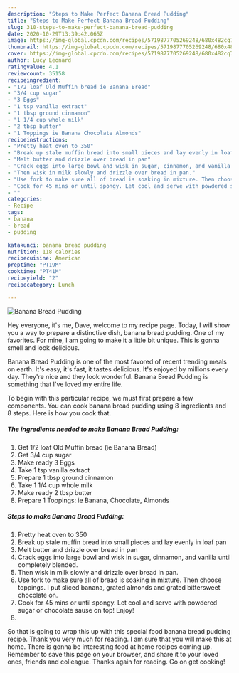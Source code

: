 ```yaml
---
description: "Steps to Make Perfect Banana Bread Pudding"
title: "Steps to Make Perfect Banana Bread Pudding"
slug: 310-steps-to-make-perfect-banana-bread-pudding
date: 2020-10-29T13:39:42.065Z
image: https://img-global.cpcdn.com/recipes/5719877705269248/680x482cq70/banana-bread-pudding-recipe-main-photo.jpg
thumbnail: https://img-global.cpcdn.com/recipes/5719877705269248/680x482cq70/banana-bread-pudding-recipe-main-photo.jpg
cover: https://img-global.cpcdn.com/recipes/5719877705269248/680x482cq70/banana-bread-pudding-recipe-main-photo.jpg
author: Lucy Leonard
ratingvalue: 4.1
reviewcount: 35158
recipeingredient:
- "1/2 loaf Old Muffin bread ie Banana Bread"
- "3/4 cup sugar"
- "3 Eggs"
- "1 tsp vanilla extract"
- "1 tbsp ground cinnamon"
- "1 1/4 cup whole milk"
- "2 tbsp butter"
- "1 Toppings ie Banana Chocolate Almonds"
recipeinstructions:
- "Pretty heat oven to 350"
- "Break up stale muffin bread into small pieces and lay evenly in loaf pan"
- "Melt butter and drizzle over bread in pan"
- "Crack eggs into large bowl and wisk in sugar, cinnamon, and vanilla until completely blended."
- "Then wisk in milk slowly and drizzle over bread in pan."
- "Use fork to make sure all of bread is soaking in mixture. Then choose toppings. I put sliced banana, grated almonds and grated bittersweet chocolate on."
- "Cook for 45 mins or until spongy. Let cool and serve with powdered sugar or chocolate sause on top! Enjoy!"
- ""
categories:
- Recipe
tags:
- banana
- bread
- pudding

katakunci: banana bread pudding 
nutrition: 118 calories
recipecuisine: American
preptime: "PT19M"
cooktime: "PT41M"
recipeyield: "2"
recipecategory: Lunch

---
```



![Banana Bread Pudding](https://img-global.cpcdn.com/recipes/5719877705269248/680x482cq70/banana-bread-pudding-recipe-main-photo.jpg)

Hey everyone, it's me, Dave, welcome to my recipe page. Today, I will show you a way to prepare a distinctive dish, banana bread pudding. One of my favorites. For mine, I am going to make it a little bit unique. This is gonna smell and look delicious.



Banana Bread Pudding is one of the most favored of recent trending meals on earth. It's easy, it's fast, it tastes delicious. It's enjoyed by millions every day. They're nice and they look wonderful. Banana Bread Pudding is something that I've loved my entire life.


To begin with this particular recipe, we must first prepare a few components. You can cook banana bread pudding using 8 ingredients and 8 steps. Here is how you cook that.

<!--inarticleads1-->

##### The ingredients needed to make Banana Bread Pudding:

1. Get 1/2 loaf Old Muffin bread (ie Banana Bread)
1. Get 3/4 cup sugar
1. Make ready 3 Eggs
1. Take 1 tsp vanilla extract
1. Prepare 1 tbsp ground cinnamon
1. Take 1 1/4 cup whole milk
1. Make ready 2 tbsp butter
1. Prepare 1 Toppings: ie Banana, Chocolate, Almonds




<!--inarticleads2-->

##### Steps to make Banana Bread Pudding:

1. Pretty heat oven to 350
1. Break up stale muffin bread into small pieces and lay evenly in loaf pan
1. Melt butter and drizzle over bread in pan
1. Crack eggs into large bowl and wisk in sugar, cinnamon, and vanilla until completely blended.
1. Then wisk in milk slowly and drizzle over bread in pan.
1. Use fork to make sure all of bread is soaking in mixture. Then choose toppings. I put sliced banana, grated almonds and grated bittersweet chocolate on.
1. Cook for 45 mins or until spongy. Let cool and serve with powdered sugar or chocolate sause on top! Enjoy!
1. 




So that is going to wrap this up with this special food banana bread pudding recipe. Thank you very much for reading. I am sure that you will make this at home. There is gonna be interesting food at home recipes coming up. Remember to save this page on your browser, and share it to your loved ones, friends and colleague. Thanks again for reading. Go on get cooking!
